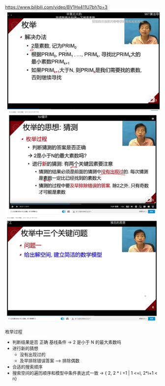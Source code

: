 https://www.bilibili.com/video/BV1Hx411U7bh?p=3
![](images/2021-09-28-10-18-26.png)
![](images/2021-09-28-10-20-44.png)
![](images/2021-09-28-10-23-57.png)

枚举过程

- 判断结果是否 正确 基线条件  -> 2 是小于 N 的最大素数吗
- 进行新的猜想
	- 没有出现过的
	- 及早排除错误答案 --> 排除偶数
- 合适的搜索顺序
- 搜索空间的遍历顺序和模型中条件表达式一致 -> { 2, 2 * i +1 | 1 <=i, 2*i+1 < n}